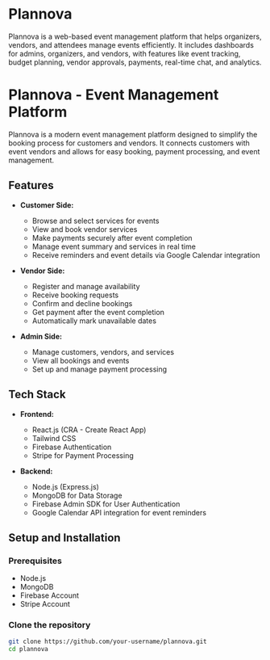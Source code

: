# Plannova
Plannova is a web-based event management platform that helps organizers, vendors, and attendees manage events efficiently. It includes dashboards for admins, organizers, and vendors, with features like event tracking, budget planning, vendor approvals, payments, real-time chat, and analytics.
# Plannova - Event Management Platform

Plannova is a modern event management platform designed to simplify the booking process for customers and vendors. It connects customers with event vendors and allows for easy booking, payment processing, and event management.

## Features

- **Customer Side:**
  - Browse and select services for events
  - View and book vendor services
  - Make payments securely after event completion
  - Manage event summary and services in real time
  - Receive reminders and event details via Google Calendar integration

- **Vendor Side:**
  - Register and manage availability
  - Receive booking requests
  - Confirm and decline bookings
  - Get payment after the event completion
  - Automatically mark unavailable dates

- **Admin Side:**
  - Manage customers, vendors, and services
  - View all bookings and events
  - Set up and manage payment processing

## Tech Stack

- **Frontend:**
  - React.js (CRA - Create React App)
  - Tailwind CSS
  - Firebase Authentication
  - Stripe for Payment Processing

- **Backend:**
  - Node.js (Express.js)
  - MongoDB for Data Storage
  - Firebase Admin SDK for User Authentication
  - Google Calendar API integration for event reminders

## Setup and Installation

### Prerequisites

- Node.js
- MongoDB
- Firebase Account
- Stripe Account

### Clone the repository

```bash
git clone https://github.com/your-username/plannova.git
cd plannova